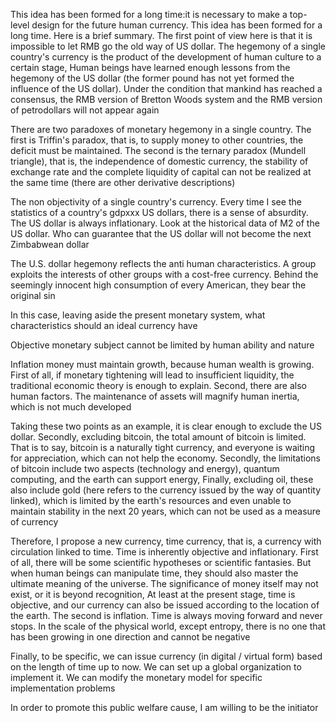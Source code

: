 This idea has been formed for a long time:it is necessary to make a top-level design for the future human currency. This idea has been formed for a long time. Here is a brief summary. The first point of view here is that it is impossible to let RMB go the old way of US dollar. The hegemony of a single country's currency is the product of the development of human culture to a certain stage, Human beings have learned enough lessons from the hegemony of the US dollar (the former pound has not yet formed the influence of the US dollar). Under the condition that mankind has reached a consensus, the RMB version of Bretton Woods system and the RMB version of petrodollars will not appear again


There are two paradoxes of monetary hegemony in a single country. The first is Triffin's paradox, that is, to supply money to other countries, the deficit must be maintained. The second is the ternary paradox (Mundell triangle), that is, the independence of domestic currency, the stability of exchange rate and the complete liquidity of capital can not be realized at the same time (there are other derivative descriptions)

The non objectivity of a single country's currency. Every time I see the statistics of a country's gdpxxx US dollars, there is a sense of absurdity. The US dollar is always inflationary. Look at the historical data of M2 of the US dollar. Who can guarantee that the US dollar will not become the next Zimbabwean dollar

The U.S. dollar hegemony reflects the anti human characteristics. A group exploits the interests of other groups with a cost-free currency. Behind the seemingly innocent high consumption of every American, they bear the original sin

In this case, leaving aside the present monetary system, what characteristics should an ideal currency have



Objective monetary subject cannot be limited by human ability and nature

Inflation money must maintain growth, because human wealth is growing. First of all, if monetary tightening will lead to insufficient liquidity, the traditional economic theory is enough to explain. Second, there are also human factors. The maintenance of assets will magnify human inertia, which is not much developed

Taking these two points as an example, it is clear enough to exclude the US dollar. Secondly, excluding bitcoin, the total amount of bitcoin is limited. That is to say, bitcoin is a naturally tight currency, and everyone is waiting for appreciation, which can not help the economy. Secondly, the limitations of bitcoin include two aspects (technology and energy), quantum computing, and the earth can support energy, Finally, excluding oil, these also include gold (here refers to the currency issued by the way of quantity linked), which is limited by the earth's resources and even unable to maintain stability in the next 20 years, which can not be used as a measure of currency



Therefore, I propose a new currency, time currency, that is, a currency with circulation linked to time. Time is inherently objective and inflationary. First of all, there will be some scientific hypotheses or scientific fantasies. But when human beings can manipulate time, they should also master the ultimate meaning of the universe. The significance of money itself may not exist, or it is beyond recognition, At least at the present stage, time is objective, and our currency can also be issued according to the location of the earth. The second is inflation. Time is always moving forward and never stops. In the scale of the physical world, except entropy, there is no one that has been growing in one direction and cannot be negative



Finally, to be specific, we can issue currency (in digital / virtual form) based on the length of time up to now. We can set up a global organization to implement it. We can modify the monetary model for specific implementation problems



In order to promote this public welfare cause, I am willing to be the initiator